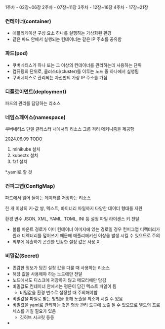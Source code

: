 1주차 - 02장~06장
2주차 - 07장~11장
3주차 - 12장~16장
4주차 - 17장~21장



### 컨테이너(container)
* 애플리케이션 구성 요소 하나를 실행하는 가상화된 환경
* 같은 파드 안에서 실행되는 컨테이너는 같은 IP 주소를 공유함


### 파드(pod)
* 쿠버네티스가 하나 또는 그 이상의 컨테이너를 관리하는데 사용하는 단위
* 컴퓨팅의 단위로, 클러스터(cluster)를 이루는 노드 중 하나에서 실행됨
* 쿠버네티스로 관리되는 자신만의 가상 IP 주소를 가짐


### 디플로이먼트(deployment)
파드의 관리를 담당하는 리소스

### 네임스페이스(namespace)
쿠버네티스 단일 클러스터 내에서의 리소스 그룹 격리 메커니즘을 제공함

2024.06.09 TODO
1. minikube 설치
2. kubectx 설치
3. fzf 설치

*.yaml로 할 것


### 컨피그맵(ConfigMap)
파드에서 읽어 들이는 데이터를 저장하는 리소스

한 개 이상의 키-값 쌍, 텍스트, 바이너리 파일까지 다양한 데이터 형태를 지원

환경 변수
JSON, XML, YAML, TOML, INI 등 설정 파일
라이센스 키 전달

- 볼륨 마운트 경로가 이미 컨테이너 이미지에 있는 경로일 경우 컨피그맵 디렉터리가 원래 디렉터리를 덮어쓰기 때문에 애플리에키션 이상을 발생 시킬 수 있으므로 주의
- 외부에 유출하기 곤란한 민감한 설정 값은 사용 X


### 비밀값(Secret)
- 민감한 정보가 담긴 설정 값을 다룰 때 사용하는 리소스
- 해당 값을 사용해야 하는 노드에만 전달
- 노드에서도 디스크에 저장하지 않고 메모리에만 담김
- 비밀값도 컨테이너 안에서는 평문이 담긴 텍스트 파일이 됨
  - 비밀값을 환경 변수로 설정할 때 주의해야함
- 비밀값을 파일로 받는 방법을 통해 노출을 최소화 시킬 수 있음
- 비밀값을 yaml로 관리하는 것은 형상 관리 도구에 노출 될 수 있으므로 별도의 프로세스를 거칠 필요가 있음
  - 깃허브 시크릿 등등
- 
